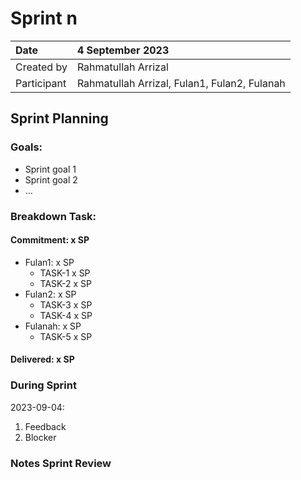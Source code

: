 # Sprint n


|Date|4 September 2023|
| :- | :- |
|Created by|Rahmatullah Arrizal|
|Participant|Rahmatullah Arrizal, Fulan1, Fulan2, Fulanah|
## Sprint Planning
### Goals:
- Sprint goal 1
- Sprint goal 2
- …
### Breakdown Task:
#### Commitment: x SP
- Fulan1: x SP
  - TASK-1 x SP
  - TASK-2 x SP
- Fulan2: x SP
  - TASK-3 x SP
  - TASK-4 x SP
- Fulanah: x SP
  - TASK-5 x SP

#### Delivered:	 x SP
### During Sprint
2023-09-04:

1. Feedback
1. Blocker
### Notes Sprint Review


